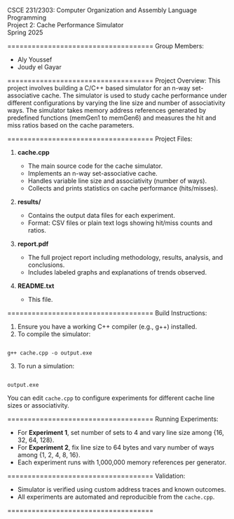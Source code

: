 CSCE 231/2303: Computer Organization and Assembly Language Programming  
Project 2: Cache Performance Simulator  
Spring 2025

====================================
Group Members:
- Aly Youssef
- Joudy el Gayar

====================================
Project Overview:
This project involves building a C/C++ based simulator for an n-way set-associative cache. The simulator is used to study cache performance under different configurations by varying the line size and number of associativity ways. The simulator takes memory address references generated by predefined functions (memGen1 to memGen6) and measures the hit and miss ratios based on the cache parameters.

====================================
Project Files:

1. **cache.cpp**  
   - The main source code for the cache simulator.
   - Implements an n-way set-associative cache.
   - Handles variable line size and associativity (number of ways).
   - Collects and prints statistics on cache performance (hits/misses).

2. **results/**  
   - Contains the output data files for each experiment.
   - Format: CSV files or plain text logs showing hit/miss counts and ratios.

3. **report.pdf**  
   - The full project report including methodology, results, analysis, and conclusions.
   - Includes labeled graphs and explanations of trends observed.

4. **README.txt**  
   - This file.

====================================
Build Instructions:
1. Ensure you have a working C++ compiler (e.g., g++) installed.
2. To compile the simulator:
```

g++ cache.cpp -o output.exe

```
3. To run a simulation:
```

output.exe

```
You can edit `cache.cpp` to configure experiments for different cache line sizes or associativity.

====================================
Running Experiments:
- For **Experiment 1**, set number of sets to 4 and vary line size among {16, 32, 64, 128}.
- For **Experiment 2**, fix line size to 64 bytes and vary number of ways among {1, 2, 4, 8, 16}.
- Each experiment runs with 1,000,000 memory references per generator.

====================================
Validation:
- Simulator is verified using custom address traces and known outcomes.
- All experiments are automated and reproducible from the `cache.cpp`.

====================================

